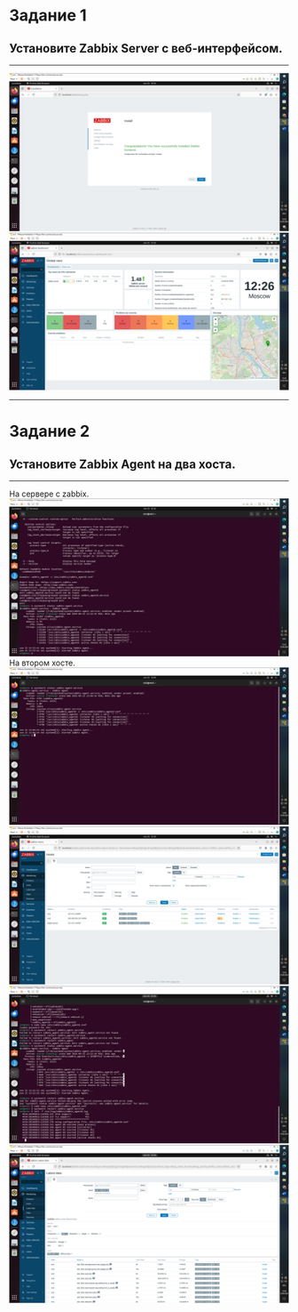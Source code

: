 # Задание 1
## Установите Zabbix Server с веб-интерфейсом.
***
![1](1.png)
![1](2.png)
***
# Задание 2
## Установите Zabbix Agent на два хоста.
***
На сервере с zabbix.
![1](3.png)
На втором хосте.
![1](4.png)
![1](5.png)
![1](6.png)
![1](7.png)
